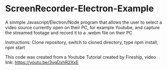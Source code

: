 # ScreenRecorder-Electron-Example

A sinmple Javascript/Electron/Node program that allows the user to select a video source currently open on their PC,
for example Youtube, and capture the streamed footage and record it to a .webm file on their PC

Instructions:
Clone repository,
switch to cloned directory,
type npm install,
npm start


This code was created from a Youtube Tutorial created by Fireship, video link: https://youtu.be/3yqDxhR2XxE
